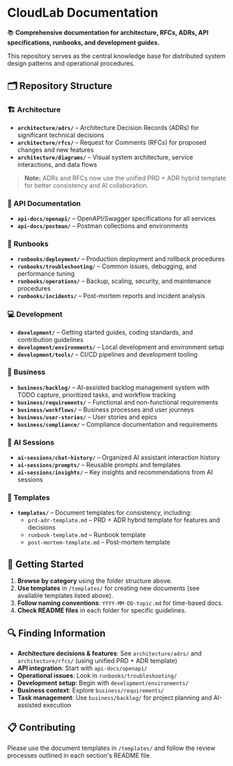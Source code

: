 # CloudLab Documentation

📚 **Comprehensive documentation for architecture, RFCs, ADRs, API specifications, runbooks, and development guides.**

This repository serves as the central knowledge base for distributed system design patterns and operational procedures.

## 🗂️ Repository Structure

### 🏗️ Architecture
- **`architecture/adrs/`** – Architecture Decision Records (ADRs) for significant technical decisions
- **`architecture/rfcs/`** – Request for Comments (RFCs) for proposed changes and new features
- **`architecture/diagrams/`** – Visual system architecture, service interactions, and data flows

> **Note:** ADRs and RFCs now use the unified PRD + ADR hybrid template for better consistency and AI collaboration.

### 🔌 API Documentation
- **`api-docs/openapi/`** – OpenAPI/Swagger specifications for all services
- **`api-docs/postman/`** – Postman collections and environments

### 📖 Runbooks
- **`runbooks/deployment/`** – Production deployment and rollback procedures
- **`runbooks/troubleshooting/`** – Common issues, debugging, and performance tuning
- **`runbooks/operations/`** – Backup, scaling, security, and maintenance procedures
- **`runbooks/incidents/`** – Post-mortem reports and incident analysis

### 💻 Development
- **`development/`** – Getting started guides, coding standards, and contribution guidelines
- **`development/environments/`** – Local development and environment setup
- **`development/tools/`** – CI/CD pipelines and development tooling

### 💼 Business
- **`business/backlog/`** – AI-assisted backlog management system with TODO capture, prioritized tasks, and workflow tracking
- **`business/requirements/`** – Functional and non-functional requirements
- **`business/workflows/`** – Business processes and user journeys
- **`business/user-stories/`** – User stories and epics
- **`business/compliance/`** – Compliance documentation and requirements

### 🤖 AI Sessions
- **`ai-sessions/chat-history/`** – Organized AI assistant interaction history
- **`ai-sessions/prompts/`** – Reusable prompts and templates
- **`ai-sessions/insights/`** – Key insights and recommendations from AI sessions

### 📝 Templates
- **`templates/`** – Document templates for consistency, including:
  - `prd-adr-template.md` – PRD + ADR hybrid template for features and decisions
  - `runbook-template.md` – Runbook template
  - `post-mortem-template.md` – Post-mortem template

## 🚀 Getting Started

1. **Browse by category** using the folder structure above.
2. **Use templates** in `/templates/` for creating new documents (see available templates listed above).
3. **Follow naming conventions**: `YYYY-MM-DD-topic.md` for time-based docs.
4. **Check README files** in each folder for specific guidelines.

## 🔍 Finding Information

- **Architecture decisions & features**: See `architecture/adrs/` and `architecture/rfcs/` (using unified PRD + ADR template)
- **API integration**: Start with `api-docs/openapi/`
- **Operational issues**: Look in `runbooks/troubleshooting/`
- **Development setup**: Begin with `development/environments/`
- **Business context**: Explore `business/requirements/`
- **Task management**: Use `business/backlog/` for project planning and AI-assisted execution

## 📋 Contributing

Please use the document templates in `/templates/` and follow the review processes outlined in each section's README file.

